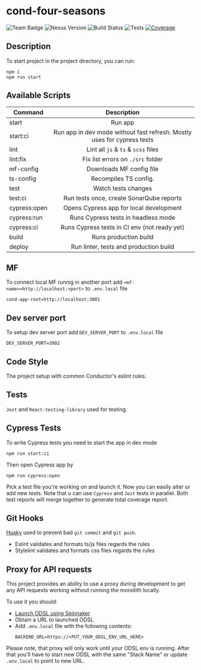 # cond-four-seasons

![Team Badge](https://shields.us-east-1.conductor.sh/badge/conductor-Peppers-green.svg)
![Nexus Version](https://shields.us-east-1.conductor.sh/nexus/r/http/nexus-write.infra.us-east-1.conductor.sh/com.conductor/cond-four-seasons.svg)
![Build Status](https://shields.us-east-1.conductor.sh/jenkins/s/http/jenkins-release.infra.us-east-1.conductor.sh/peppers/microservices/cond-four-seasons.svg)
![Tests](https://shields.us-east-1.conductor.sh/jenkins/t/http/jenkins-release.infra.us-east-1.conductor.sh/peppers/microservices/cond-four-seasons.svg)
[![Coverage](http://sonarqube.infra.us-east-1.conductor.sh/api/project_badges/measure?project=com.conductor%3Acond-four-seasons&metric=coverage)](http://sonarqube.infra.us-east-1.conductor.sh/dashboard?id=com.conductor%3Acond-four-seasons)


## Description


To start project in the project directory, you can run:

```
npm i
npm run start
```

## Available Scripts

| Command         |                  Description                                              |
| --------------- | :-----------------------------------------------------------------------: |
| start           |  Run app                                                                  |
| start:ci        |  Run app in dev mode without fast refresh. Mostly uses for cypress tests  |
| lint            |  Lint all `js` & `ts` & `scss` files                                      |
| lint:fix        |  Fix list errors on `./src` folder                                        |
| mf-config       |  Downloads MF config file                                                 |
| ts-config       |  Recompiles TS config.                                                    |
| test            |  Watch tests changes                                                      |
| test:ci         |  Run tests once, create SonarQube reports                                 |
| cypress:open    |  Opens Cypress app for local development                                  |
| cypress:run     |  Runs Cypress tests in headless mode                                      |
| cypress:ci      |  Runs Cypress tests in CI env (not ready yet)                             |
| build           |  Runs production build                                                    |
| deploy          |  Run linter, tests and production build                                   |


## MF
To connect local MF runnig in another port add `<mf-name>=http://localhost:<port>` to `.env.local` file
```
cond-app-root=http://localhost:3001
```
## Dev server port
To setup dev server port add `DEV_SERVER_PORT` to `.env.local` file
```
DEV_SERVER_PORT=3002
```

## Code Style

The project setup with common Conductor's eslint rules.  


## Tests

`Jest` and `React-testing-library` used for testing.

## Cypress Tests
To write Cypress tests you need to start the app in dev mode

`npm run start:ci`

Then open Cypress app by

`npm run cypress:open`

Pick a test file you're working on and launch it. Now you can easily alter or add new tests.
Note that u can use `Cypress` and `Jest` tests in parallel. Both test reports will merge together to generate total coverage report.

## Git Hooks

[Husky](https://www.npmjs.com/package/husky) used to prevent bad `git commit` and `git push`.

-   Eslint validates and formats ts/js files regards the rules
-   Stylelint validates and formats css files regards the rules


## Proxy for API requests

This project provides an ability to use a proxy during development to get any API requests working without running the monolith locally.

To use it you should:

- [Launch ODSL using Spinnaker](https://spinnaker.int.infra.us-east-1.conductor.sh/#/applications/on-demand-searchlight/executions)
- Obtain a URL to launched ODSL
- Add `.env.local` file with the following contents:
    ```
    BACKEND_URL=https://<PUT_YOUR_ODSL_ENV_URL_HERE>
    ```
Please note, that proxy will only work until your ODSL env is running. After that you'll have to start new ODSL with the same "Stack Name" or update `.env.local` to point to new URL.

